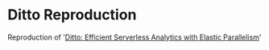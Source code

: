 # Ditto Reproduction

Reproduction of '[Ditto: Efficient Serverless Analytics with Elastic Parallelism](https://github.com/chaojin0310/Ditto)'
